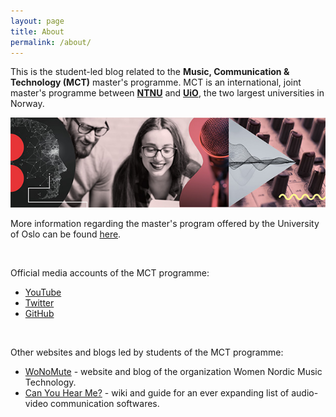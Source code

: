 ```yaml
---
layout: page
title: About
permalink: /about/
---
```


This is the student-led blog related to the **Music, Communication & Technology (MCT)** master's programme. MCT is an international, joint master's programme between [**NTNU**](https://www.ntnu.edu/studies/mmct) and [**UiO**](https://www.uio.no/english/studies/programmes/mct-master/), the two largest universities in Norway.

![MCT image](/assets/image/2018_08_01_stefanof_mct-master-630.jpg "MCT image")

More information regarding the master's program offered by the University of Oslo can be found [here](https://www.uio.no/english/studies/programmes/mct-master/).

<br/>

Official media accounts of the MCT programme:
* [YouTube](https://youtube.com/channel/UCRWv7-fkWIKiYxm-iQrdV1w/videos)
* [Twitter](https://www.twitter.com/MCT_master)
* [GitHub](https://github.com/MCT-master)

<br/>

Other websites and blogs led by students of the MCT programme:
* [WoNoMute](https://youtube.com/channel/UCRWv7-fkWIKiYxm-iQrdV1w/videos) - website and blog of the organization Women Nordic Music Technology.
* [Can You Hear Me?](https://mct-master.github.io/canyouhearme/) - wiki and guide for an ever expanding list of audio-video communication softwares.


<!--

Documentation on Jekyll and template:

This is the base Jekyll theme. You can find out more info about customizing your Jekyll theme, as well as basic Jekyll usage documentation at [jekyllrb.com](https://jekyllrb.com/)

You can find the source code for Minima at GitHub:
[jekyll][jekyll-organization] /
[minima](https://github.com/jekyll/minima)

You can find the source code for Jekyll at GitHub:
[jekyll][jekyll-organization] /
[jekyll](https://github.com/jekyll/jekyll)


[jekyll-organization]: https://github.com/jekyll

-->
